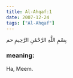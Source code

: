 ```yaml
---
title: Al-Ahqaf:1
date: 2007-12-24
tags: ["Al-Ahqaf"]
---
```

بِسْمِ اللَّهِ الرَّحْمَٰنِ الرَّحِيمِ حم
### meaning: 
Ha, Meem.
